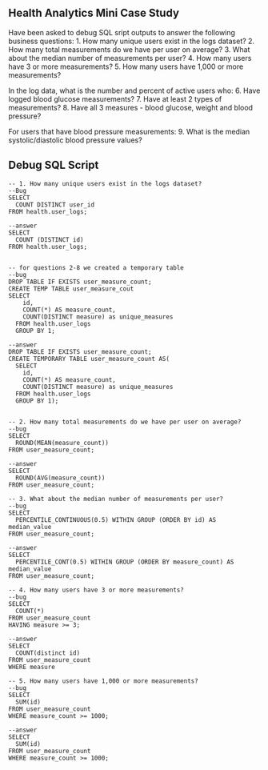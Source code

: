 ## Health Analytics Mini Case Study

Have been asked to debug SQL sript outputs to answer the following business questions:
    1. How many unique users exist in the logs dataset?
    2. How many total measurements do we have per user on average?
    3. What about the median number of measurements per user?
    4. How many users have 3 or more measurements?
    5. How many users have 1,000 or more measurements?

In the log data, what is the number and percent of active users who:
    6. Have logged blood glucose measurements?
    7. Have at least 2 types of measurements?
    8. Have all 3 measures - blood glucose, weight and blood pressure?

For users that have blood pressure measurements:
    9. What is the median systolic/diastolic blood pressure values?

## Debug SQL Script
```
-- 1. How many unique users exist in the logs dataset?
--Bug
SELECT
  COUNT DISTINCT user_id
FROM health.user_logs;

--answer
SELECT 
  COUNT (DISTINCT id)
FROM health.user_logs;
```
```

-- for questions 2-8 we created a temporary table
--bug
DROP TABLE IF EXISTS user_measure_count;
CREATE TEMP TABLE user_measure_cout
SELECT
    id,
    COUNT(*) AS measure_count,
    COUNT(DISTINCT measure) as unique_measures
  FROM health.user_logs
  GROUP BY 1; 

--answer
DROP TABLE IF EXISTS user_measure_count;
CREATE TEMPORARY TABLE user_measure_count AS(
  SELECT 
    id,
    COUNT(*) AS measure_count,
    COUNT(DISTINCT measure) as unique_measures
  FROM health.user_logs
  GROUP BY 1); 
```

```

-- 2. How many total measurements do we have per user on average?
--bug
SELECT
  ROUND(MEAN(measure_count))
FROM user_measure_count;

--answer
SELECT
  ROUND(AVG(measure_count))
FROM user_measure_count;

```
```
-- 3. What about the median number of measurements per user?
--bug
SELECT
  PERCENTILE_CONTINUOUS(0.5) WITHIN GROUP (ORDER BY id) AS median_value
FROM user_measure_count;

--answer
SELECT
  PERCENTILE_CONT(0.5) WITHIN GROUP (ORDER BY measure_count) AS median_value
FROM user_measure_count;
```

```
-- 4. How many users have 3 or more measurements?
--bug
SELECT
  COUNT(*)
FROM user_measure_count
HAVING measure >= 3;

--answer
SELECT
  COUNT(distinct id)
FROM user_measure_count
WHERE measure
```

```
-- 5. How many users have 1,000 or more measurements?
--bug
SELECT
  SUM(id)
FROM user_measure_count
WHERE measure_count >= 1000;

--answer
SELECT
  SUM(id)
FROM user_measure_count
WHERE measure_count >= 1000;
```